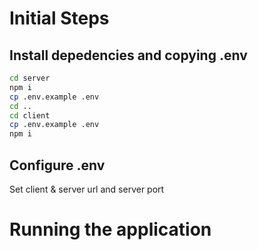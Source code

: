 # Initial Steps

## Install depedencies and copying .env

``` bash
cd server
npm i
cp .env.example .env
cd ..
cd client
cp .env.example .env
npm i
```

## Configure .env

Set client & server url and server port


# Running the application


